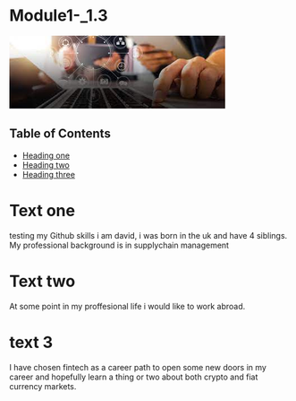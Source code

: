 # Module1-_1.3

![Alternate](images/trial_image.jpeg)

## Table of Contents 
* [Heading one](#Text-one)
* [Heading two](#Text-two)
* [Heading three](#text-3)
  

# Text one
testing my Github skills
i am david, i was born in the uk and have 4 siblings. My professional background is in supplychain management 

# Text two
At some point in my proffesional life i would like to work abroad. 
 

# text 3
I have chosen fintech as a career path to open some new doors in my career and hopefully learn a thing or two about both crypto and fiat currency markets. 
